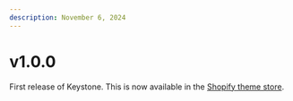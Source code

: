 ```yaml
---
description: November 6, 2024
---
```


# v1.0.0

First release of Keystone. This is now available in the [Shopify theme store](https://themes.shopify.com/themes/keystone/styles/knit).
